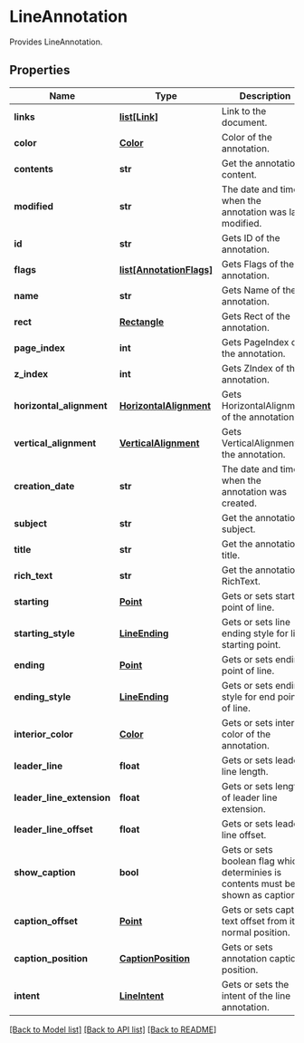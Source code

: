 ﻿# LineAnnotation
Provides LineAnnotation.

## Properties
Name | Type | Description | Notes
------------ | ------------- | ------------- | -------------
**links** | [**list[Link]**](Link.md) | Link to the document. | [optional] 
**color** | [**Color**](Color.md) | Color of the annotation. | [optional] 
**contents** | **str** | Get the annotation content. | [optional] 
**modified** | **str** | The date and time when the annotation was last modified. | [optional] 
**id** | **str** | Gets ID of the annotation. | [optional] 
**flags** | [**list[AnnotationFlags]**](AnnotationFlags.md) | Gets Flags of the annotation. | [optional] 
**name** | **str** | Gets Name of the annotation. | [optional] 
**rect** | [**Rectangle**](Rectangle.md) | Gets Rect of the annotation. | [optional] 
**page_index** | **int** | Gets PageIndex of the annotation. | [optional] 
**z_index** | **int** | Gets ZIndex of the annotation. | [optional] 
**horizontal_alignment** | [**HorizontalAlignment**](HorizontalAlignment.md) | Gets HorizontalAlignment of the annotation. | [optional] 
**vertical_alignment** | [**VerticalAlignment**](VerticalAlignment.md) | Gets VerticalAlignment of the annotation. | [optional] 
**creation_date** | **str** | The date and time when the annotation was created. | [optional] 
**subject** | **str** | Get the annotation subject. | [optional] 
**title** | **str** | Get the annotation title. | [optional] 
**rich_text** | **str** | Get the annotation RichText. | [optional] 
**starting** | [**Point**](Point.md) | Gets or sets starting point of line. | [optional] 
**starting_style** | [**LineEnding**](LineEnding.md) | Gets or sets line ending style for line starting point. | [optional] 
**ending** | [**Point**](Point.md) | Gets or sets ending point of line. | [optional] 
**ending_style** | [**LineEnding**](LineEnding.md) | Gets or sets ending style for end point of line. | [optional] 
**interior_color** | [**Color**](Color.md) | Gets or sets interior color of the annotation. | [optional] 
**leader_line** | **float** | Gets or sets leader line length. | [optional] 
**leader_line_extension** | **float** | Gets or sets length of leader line extension. | [optional] 
**leader_line_offset** | **float** | Gets or sets leader line offset. | [optional] 
**show_caption** | **bool** | Gets or sets boolean flag which determinies is contents must be shown as caption. | [optional] 
**caption_offset** | [**Point**](Point.md) | Gets or sets caption text offset from its normal position. | [optional] 
**caption_position** | [**CaptionPosition**](CaptionPosition.md) | Gets or sets annotation caption position. | [optional] 
**intent** | [**LineIntent**](LineIntent.md) | Gets or sets the intent of the line annotation. | [optional] 

[[Back to Model list]](../README.md#documentation-for-models) [[Back to API list]](../README.md#documentation-for-api-endpoints) [[Back to README]](../README.md)


